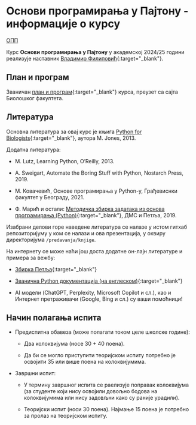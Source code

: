 # Основи програмирања у Пajтону - информације о курсу

[ОПП](../README.md)

Курс **Основи програмирања у Пajтону** у академској 2024/25 години реализује наставник [Владимир Филиповић](https://vladofilipovic.github.io/index-cy.html){:target="_blank"}.

## План и програм

Званичан [план и програм](./plan-i-porgam-zvanican.pdf){:target="_blank"} курса, преузет са сајта Биолошког факултета.

## Литература

Основна литература за овај курс је књига [Python for Biоlogists](https://pythonforbiologists.com/){:target="_blank"},  аутора M. Jones, 2013.

Додатна литература:

- M. Lutz, Learning Python, O’Reilly, 2013.

- A. Sweigart, Automate the Boring Stuff with Python, Nostarch Press, 2019.

- M. Ковачевић, Основе програмирања у Python-у, Грађевиснки факултет у Београду, 2021.  

- Ф. Марић и остали: [Методичка збирка задатака из основа програмирања (Python)](https://petlja.org/sr-Latn-RS/biblioteka/r/Zbirka-python/01%20Aritmetika){:target="_blank"}, ДМС и Петља, 2019.  

Изабрани делови горе наведене литература се налазе у истом гитхaб репозиторијуму у ком се налази и ова презентација, у оквиру директоријума `/predavanja/knjige`.

На интернету се може наћи још доста додатне он-лајн литературе и примера за вежбу:

- [Збирка Петља](https://petlja.org/sr-Latn-RS/biblioteka/r/lekcije/TxtProgInPythonSrLat/02_console-toctree){:target="_blank"}

- [Званична Python документација (на енглеском)](https://www.python.org/){:target="_blank"}

- АI модели (ChatGPT, Perplexity, Microsoft Copilot и сл.), као и Интернет претраживачи (Google, Bing и сл.) су ваши помоћници!

## Начин полагања испита

- Предиспитна обавеза (може полагати током целе школске године):

  - Два колоквијума (носе 30 + 40 поена).

  - Да би се могло приступити теоријском испиту потребно је освојити 35 или више поена на колоквијумима.

- Завршни испит:
  
  - У термину завршног испита се раелизује поправак колоквијума (за студенте који нису освојили довољно бодова на колоквијумима или нису задовљни како су раније урадили).
  
  - Теоријски испит (носи 30 поена). Најмање 15 поена је потребно за пролаз на теоријском испиту.